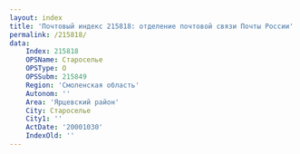 ```yaml
---
layout: index
title: 'Почтовый индекс 215818: отделение почтовой связи Почты России'
permalink: /215818/
data:
    Index: 215818
    OPSName: Староселье
    OPSType: О
    OPSSubm: 215849
    Region: 'Смоленская область'
    Autonom: ''
    Area: 'Ярцевский район'
    City: Староселье
    City1: ''
    ActDate: '20001030'
    IndexOld: ''
---
```

